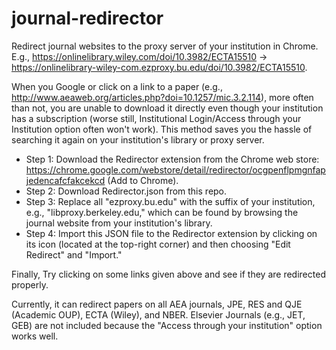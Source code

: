 # journal-redirector
Redirect journal websites to the proxy server of your institution in Chrome. E.g., https://onlinelibrary.wiley.com/doi/10.3982/ECTA15510 → https://onlinelibrary-wiley-com.ezproxy.bu.edu/doi/10.3982/ECTA15510.

When you Google or click on a link to a paper (e.g., http://www.aeaweb.org/articles.php?doi=10.1257/mic.3.2.114), more often than not, you are unable to download it directly even though your institution has a subscription (worse still, Institutional Login/Access through your Institution option often won't work). This method saves you the hassle of searching it again on your institution's library or proxy server.

- Step 1: Download the Redirector extension from the Chrome web store: https://chrome.google.com/webstore/detail/redirector/ocgpenflpmgnfapjedencafcfakcekcd (Add to Chrome).
- Step 2: Download Redirector.json from this repo.
- Step 3: Replace all "ezproxy.bu.edu" with the suffix of your institution, e.g., "libproxy.berkeley.edu," which can be found by browsing the journal website from your institution's library.
- Step 4: Import this JSON file to the Redirector extension by clicking on its icon (located at the top-right corner) and then choosing "Edit Redirect" and "Import."

Finally, Try clicking on some links given above and see if they are redirected properly.

Currently, it can redirect papers on all AEA journals, JPE, RES and QJE (Academic OUP), ECTA (Wiley), and NBER. Elsevier Journals (e.g., JET, GEB) are not included because the "Access through your institution" option works well.

